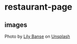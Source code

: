 # restaurant-page

## images
 Photo by <a href="https://unsplash.com/@lvnatikk?utm_content=creditCopyText&utm_medium=referral&utm_source=unsplash">Lily Banse</a> on <a href="https://unsplash.com/photos/cooked-dish-on-gray-bowl--YHSwy6uqvk?utm_content=creditCopyText&utm_medium=referral&utm_source=unsplash">Unsplash</a>
  
  
